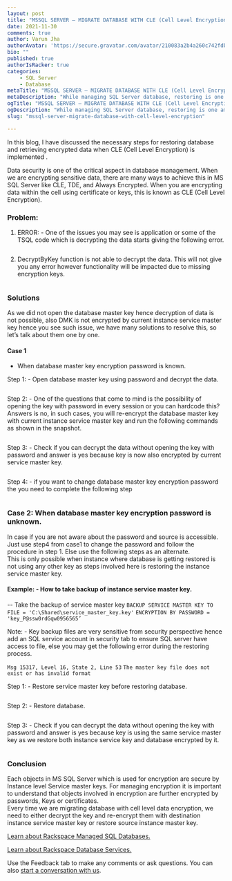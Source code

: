 ```yaml
---
layout: post
title: "MSSQL SERVER – MIGRATE DATABASE WITH CLE (Cell Level Encryption)"
date: 2021-11-30
comments: true
author: Varun Jha
authorAvatar: 'https://secure.gravatar.com/avatar/210083a2b4a260c742fdb84dde196630'
bio: ""
published: true
authorIsRacker: true
categories:
    - SQL Server
    - Database
metaTitle: "MSSQL SERVER – MIGRATE DATABASE WITH CLE (Cell Level Encryption)"
metaDescription: "While managing SQL Server database, restoring is one among the first task which a DBA needs to do. However, this becomes challenging once data encryption is involved."
ogTitle: "MSSQL SERVER – MIGRATE DATABASE WITH CLE (Cell Level Encryption)"
ogDescription: "While managing SQL Server database, restoring is one among the first task which a DBA needs to do. However, this becomes challenging once data encryption is involved."
slug: "mssql-server-migrate-database-with-cell-level-encryption"

---
```

 In this blog, I have discussed the necessary steps for restoring database and retrieving encrypted data when CLE (Cell Level Encryption) is implemented . 

<!--more-->

Data security is one of the critical aspect in database management. When we are encrypting sensitive data, there are many ways to achieve this in MS SQL Server like CLE, TDE, and Always Encrypted. When you are encrypting data within the cell using certificate or keys, this is known as CLE (Cell Level Encryption).

### Problem: 

1.	ERROR: - One of the issues you may see is application or some of the TSQL code which is decrypting the data starts giving the following error. 

<img src=Picture1.png title="" alt="">

2.	DecryptByKey function is not able to decrypt the data. This will not give you any error however functionality will be impacted due to missing encryption keys. 

<img src=Picture2.png title="" alt="">

### Solutions

As we did not open the database master key hence decryption of data is not possible, also DMK is not encrypted by current instance service master key hence you see such issue, we have many solutions to resolve this, so let’s talk about them one by one. 

#### Case 1 
 - When database master key encryption password is known.

Step 1: - Open database master key using password and decrypt the data.

<img src=Picture3.png title="" alt="">

Step 2: - One of the questions that come to mind is the  possibility of  opening the key with password in every session or you can hardcode this? Answers is no, in such cases, you will re-encrypt the database master key with current instance service master key and run the following commands as shown in the snapshot.

<img src=Picture4.png title="" alt="">

Step 3: - Check if you can decrypt the data without opening the key with password and answer is yes because key is now also encrypted by current service master key.

<img src=Picture5.png title="" alt="">

Step 4: - if you want to change database master key encryption password the you need to complete the following step

<img src=Picture6.png title="" alt="">

### Case 2: When database master key encryption password is unknown.

In case if you are not aware about the password and source is accessible. Just use step4 from case1 to change the password and follow the procedure in step 1. Else use the following steps as an alternate.     
This is only possible when instance where database is getting restored is not using any other key as steps involved here is restoring the instance service master key.

#### Example: - How to take backup of instance service master key.  

-- Take the backup of service master key 
`BACKUP SERVICE MASTER KEY TO FILE = 'C:\Shared\service_master_key.key'`
`ENCRYPTION BY PASSWORD = 'key_P@ssw0rdGqw0956565’`

Note: - Key backup files are very sensitive from security perspective hence add an SQL service account in security tab to ensure SQL server have access to file, else you may get the following error during the restoring process.

`Msg 15317, Level 16, State 2, Line 53`
`The master key file does not exist or has invalid format`

Step 1: - Restore service master key before restoring database.

<img src=Picture7.png title="" alt="">

Step 2: - Restore database.

<img src=Picture8.png title="" alt="">

Step 3: - Check if you can decrypt the data without opening the key with password and answer is yes because key is using the same service master key as we restore both instance service key and database encrypted by it.

<img src=Picture9.png title="" alt="">


### Conclusion

Each objects in MS SQL Server which is used for encryption are secure by Instance level Service 	master keys. For managing encryption it is important to understand that objects involved in 	encryption are further encrypted by passwords, Keys or certificates.  
 Every time we are migrating database with cell level data encryption, we need to either decrypt the key and re-encrypt them with destination instance service master key or restore source instance master key.



<a class="cta purple" id="cta" href="https://www.rackspace.com/data/managed-sql">Learn about Rackspace Managed SQL Databases.</a>

<a class="cta purple" id="cta" href="https://www.rackspace.com/data/databases"> Learn about Rackspace Database Services.</a>

Use the Feedback tab to make any comments or ask questions. You can also
[start a conversation with us](https://www.rackspace.com/contact).